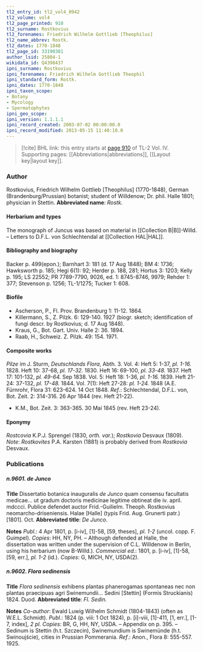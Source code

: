 ```yaml
---
tl2_entry_id: tl2_vol4_0942
tl2_volume: vol4
tl2_page_printed: 910
tl2_surname: Rostkovius
tl2_forenames: Friedrich Wilhelm Gottlieb [Theophilus]
tl2_name_abbrev: Rostk.
tl2_dates: 1770-1848
tl2_page_id: 33190381
author_lsid: 25804-1
wikidata_id: Q4398437
ipni_surname: Rostkovius
ipni_forenames: Friedrich Wilhelm Gottlieb Theophil
ipni_standard_form: Rostk.
ipni_dates: 1770-1848
ipni_taxon_scope: 
- Botany
- Mycology
- Spermatophytes
ipni_geo_scope: 
ipni_version: 1.1.1.1
ipni_record_created: 2003-07-02 00:00:00.0
ipni_record_modified: 2013-05-15 11:40:10.0
---
```



> [!cite] BHL link: this entry starts at [page 910](https://www.biodiversitylibrary.org/page/33190381) of TL-2 Vol. IV.
> Supporting pages: [[Abbreviations|abbreviations]], [[Layout key|layout key]].

### Author

Rostkovius, Friedrich Wilhelm Gottlieb \[Theophilus\] (1770-1848), German (Brandenburg/Prussian) botanist; student of Willdenow; Dr. phil. Halle 1801; physician in Stettin. 
**Abbreviated name**: *Rostk.*

#### Herbarium and types

The monograph of Juncus was based on material in [[Collection B|B]]-Willd. – Letters to D.F.L. von Schlechtendal at [[Collection HAL|HAL]].

#### Bibliography and biography

Backer p. 499(epon.); Barnhart 3: 181 (d. 17 Aug 1848); BM 4: 1736; Hawksworth p. 185; Hegi 6(1): 92; Herder p. 188, 281; Hortus 3: 1203; Kelly p. 195; LS 22552; PR 7789-7790, 9026, ed. 1: 8745-8746, 9979; Rehder 1: 377; Stevenson p. 1256; TL-1/1275; Tucker 1: 608.

#### Biofile

- Ascherson, P., Fl. Prov. Brandenburg 1: 11-12. 1864.
- Killermann, S., Z. Pilzk. 6: 129-140. 1927 (biogr. sketch; identification of fungi descr. by Rostkovius; d. 17 Aug 1848).
- Kraus, G., Bot. Gart. Univ. Halle 2: 36. 1894.
- Raab, H., Schweiz. Z. Pilzk. 49: 154. 1971.

#### Composite works

*Pilze* im J. Sturm, *Deutschlands Flora*, Abth. 3. Vol. 4:
Heft 5: 1-37, *pl. 1-16.* 1828.
Heft 10: 37-68, *pl. 17-32.* 1830.
Heft 16: 69-100, *pl. 33-48.* 1837.
Heft 17: 101-132, *pl. 49-64.* Sep 1838.
Vol. 5:
Heft 18: 1-36, *pl. 1-16.* 1839.
Heft 21-24: 37-132, *pl. 17-48.* 1844.
Vol. 7(1):
Heft 27-28: *pl. 1-24.* 1848 (A.E. Fürnrohr, Flora 31: 623-624. 14 Oct 1848.
*Ref*.: Schlechtendal, D.F.L. von, Bot. Zeit. 2: 314-316. 26 Apr 1844 (rev. Heft 21-22).
- K.M., Bot. Zeit. 3: 363-365. 30 Mai 1845 (rev. Heft 23-24).

#### Eponymy

*Rostcovia* K.P.J. Sprengel (1830, *orth. var.*); *Rostkovia* Desvaux (1809). *Note*: *Rostkovites* P.A. Karsten (1881) is probably derived from *Rostkovia* Desvaux.

### Publications

##### n.9601. de Junco

**Title**
Dissertatio botanica inauguralis *de Junco* quam consensu facultatis medicae... ut gradum doctoris medicinae legitime obtineat die iv. april. mdccci. Publice defendet auctor Frid.-Guilielm. Theoph. Rostkovius neomarcho-driseniensis. Halae \[Halle\] (typis Frid. Aug. Grunerti patr.) \[1801\]. Oct.
**Abbreviated title**: *De Junco*.

**Notes**
*Publ*.: 4 Apr 1801, p. \[i-iv\], \[1\]-58, \[59, theses\], *pl. 1-2* (uncol. copp. F. Guimpel). *Copies*: HH, NY, PH. – Although defended at Halle, the dissertation was written under the supervision of C.L. Willdenow in Berlin, using his herbarium (now B-Willd.).
*Commercial ed*.: 1801, p. \[i-iv\], \[1\]-58, \[59, err.\], *pl. 1-2* (id.). *Copies*: G, MICH, NY, USDA(2).

##### n.9602. Flora sedinensis

**Title**
*Flora sedinensis* exhibens plantas phanerogamas spontaneas nec non plantas praecipuas agri Swinemundii... Sedini \[Stettin\] (Formis Struckianis) 1824. Duod.
**Abbreviated title**: *Fl. Sedin.*

**Notes**
*Co-author*: Ewald Luwig Wilhelm Schmidt (1804-1843) (often as W.E.L. Schmidt).
*Publ*.: 1824 (p. viii: 1 Oct 1824), p. \[i\]-viii, \[1\]-411, \[1, err.\], \[1-7, index\], *2 pl. Copies*: BR, G, HH, NY, USDA. – Appendix on p. 395. – Sedinum is Stettin (h.t. Szczecin), Swinemundium is Swinemünde (h.t. Swinoujście), cities in Prussian Pommerania.
*Ref*.: Anon., Flora 8: 555-557. 1925.

